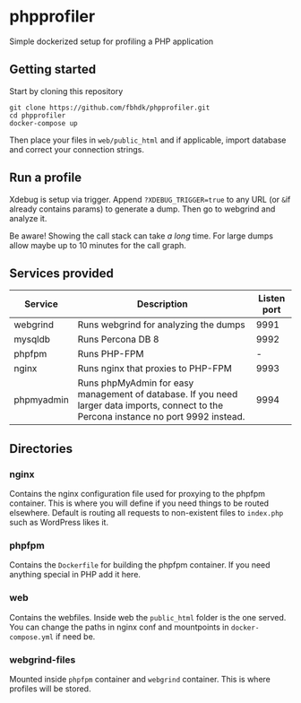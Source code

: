 # phpprofiler

Simple dockerized setup for profiling a PHP application

## Getting started

Start by cloning this repository
```
git clone https://github.com/fbhdk/phpprofiler.git
cd phpprofiler
docker-compose up
```

Then place your files in `web/public_html` and if applicable, import database and correct your connection strings. 

## Run a profile
Xdebug is setup via trigger. Append `?XDEBUG_TRIGGER=true` to any URL (or `&`if already contains params) to generate a dump. Then go to webgrind and analyze it.

Be aware! Showing the call stack can take *a long* time. For large dumps allow maybe up to 10 minutes for the call graph.

## Services provided 

| Service | Description | Listen port | 
|--|--| --|
| webgrind | Runs webgrind for analyzing the dumps | 9991 |
| mysqldb | Runs Percona DB 8 | 9992 |
| phpfpm | Runs PHP-FPM | - |
| nginx | Runs nginx that proxies to PHP-FPM | 9993 |
| phpmyadmin | Runs phpMyAdmin for easy management of database. If you need larger data imports, connect to the Percona instance no port 9992 instead. | 9994 |


## Directories

### nginx 
Contains the nginx configuration file used for proxying to the phpfpm container. This is where you will define if you need things to be routed elsewhere. Default is routing all requests to non-existent files to `index.php` such as WordPress likes it.

### phpfpm
Contains the `Dockerfile` for building the phpfpm container. If you need anything special in PHP add it here. 

### web
Contains the webfiles. Inside web the `public_html` folder is the one served. You can change the paths in nginx conf and mountpoints in `docker-compose.yml` if need be. 

### webgrind-files
Mounted inside `phpfpm` container and `webgrind` container. This is where profiles will be stored. 

